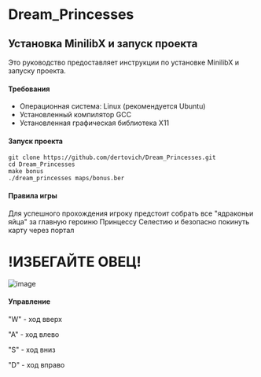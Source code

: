 # Dream_Princesses

## Установка MinilibX и запуск проекта

Это руководство предоставляет инструкции по установке MinilibX и запуску проекта.

#### Требования

- Операционная система: Linux (рекомендуется Ubuntu)
- Установленный компилятор GCC
- Установленная графическая библиотека X11

#### Запуск проекта

```
git clone https://github.com/dertovich/Dream_Princesses.git
cd Dream_Princesses
make bonus
./dream_princesses maps/bonus.ber
```


#### Правила игры
Для успешного прохождения игроку предстоит собрать все "ядраконьи яйца" за главную героиню Принцессу Селестию и безопасно покинуть карту через портал

# !ИЗБЕГАЙТЕ ОВЕЦ!
![image](https://github.com/dertovich/Dream_Princesses/assets/86295099/fed21577-2072-4679-a6ae-33c4c0d4251e)



#### Управление 

"W" - ход вверх

"A" - ход влево

"S" - ход вниз

"D" - ход вправо
